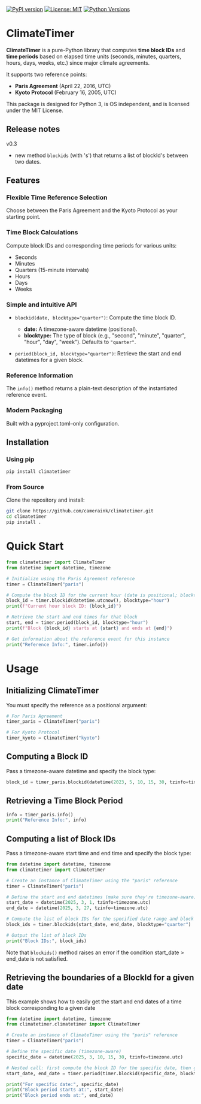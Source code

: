 [![PyPI version](https://img.shields.io/pypi/v/climatetimer.svg)](https://pypi.org/project/climatetimer/)
[![License: MIT](https://img.shields.io/badge/License-MIT-yellow.svg)](LICENSE)
[![Python Versions](https://img.shields.io/pypi/pyversions/climatetimer.svg)](https://pypi.org/project/climatetimer/)

# ClimateTimer

**ClimateTimer** is a pure-Python library that computes **time block IDs** and **time periods** based on elapsed time units (seconds, minutes, quarters, hours, days, weeks, etc.) since major climate agreements.

It supports two reference points:
- **Paris Agreement** (April 22, 2016, UTC)
- **Kyoto Protocol** (February 16, 2005, UTC)

This package is designed for Python 3, is OS independent, and is licensed under the MIT License.

## Release notes

v0.3
- new method `blockids` (with 's') that returns a list of blockId's between two dates.

## Features

### Flexible Time Reference Selection
Choose between the Paris Agreement and the Kyoto Protocol as your starting point.

### Time Block Calculations
Compute block IDs and corresponding time periods for various units:
  - Seconds
  - Minutes
  - Quarters (15-minute intervals)
  - Hours
  - Days
  - Weeks

### Simple and intuitive API

  - `blockid(date, blocktype="quarter")`: Compute the time block ID.  
    - **date:** A timezone-aware datetime (positional).  
    - **blocktype:** The type of block (e.g., "second", "minute", "quarter", "hour", "day", "week"). Defaults to `"quarter"`.

  - `period(block_id, blocktype="quarter")`: Retrieve the start and end datetimes for a given block.

### Reference Information
  The `info()` method returns a plain-text description of the instantiated reference event.

### Modern Packaging
Built with a pyproject.toml–only configuration.

## Installation

### Using pip
```bash
pip install climatetimer
```

### From Source
Clone the repository and install:
```bash
git clone https://github.com/cameraink/climatetimer.git
cd climatetimer
pip install .
```

# Quick Start
```python
from climatetimer import ClimateTimer
from datetime import datetime, timezone

# Initialize using the Paris Agreement reference
timer = ClimateTimer("paris")

# Compute the block ID for the current hour (date is positional; blocktype defaults to "quarter")
block_id = timer.blockid(datetime.utcnow(), blocktype="hour")
print(f"Current hour block ID: {block_id}")

# Retrieve the start and end times for that block
start, end = timer.period(block_id, blocktype="hour")
print(f"Block {block_id} starts at {start} and ends at {end}")

# Get information about the reference event for this instance
print("Reference Info:", timer.info())
```

# Usage
## Initializing ClimateTimer
You must specify the reference as a positional argument:
```python
# For Paris Agreement
timer_paris = ClimateTimer("paris")

# For Kyoto Protocol
timer_kyoto = ClimateTimer("kyoto")

```

## Computing a Block ID
Pass a timezone-aware datetime and specify the block type:
```python
block_id = timer_paris.blockid(datetime(2023, 5, 10, 15, 30, tzinfo=timezone.utc), blocktype="hour")
```

## Retrieving a Time Block Period
```python
info = timer_paris.info()
print("Reference Info:", info)
```

## Computing a list of Block IDs
Pass a timezone-aware start time and end time and specify the block type:
```python
from datetime import datetime, timezone
from climatetimer import ClimateTimer

# Create an instance of ClimateTimer using the "paris" reference
timer = ClimateTimer("paris")

# Define the start and end datetimes (make sure they're timezone-aware)
start_date = datetime(2025, 3, 1, tzinfo=timezone.utc)
end_date = datetime(2025, 3, 27, tzinfo=timezone.utc)

# Compute the list of block IDs for the specified date range and block type
block_ids = timer.blockids(start_date, end_date, blocktype="quarter")

# Output the list of block IDs
print("Block IDs:", block_ids)
```

Note that `blockids()` method raises an error if the condition start_date > end_date is not satisfied.

## Retrieving the boundaries of a BlockId for a given date
This example shows how to easily get the start and end dates of a time block
corresponding to a given date 

```python
from datetime import datetime, timezone
from climatetimer.climatetimer import ClimateTimer

# Create an instance of ClimateTimer using the "paris" reference
timer = ClimateTimer("paris")

# Define the specific date (timezone-aware)
specific_date = datetime(2025, 3, 10, 15, 30, tzinfo=timezone.utc)

# Nested call: first compute the block ID for the specific date, then get its period.
start_date, end_date = timer.period(timer.blockid(specific_date, blocktype="hour"), blocktype="hour")

print("For specific date:", specific_date)
print("Block period starts at:", start_date)
print("Block period ends at:", end_date)
```